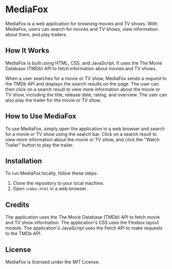 # MediaFox

MediaFox is a web application for browsing movies and TV shows. With MediaFox, users can search for movies and TV shows, view information about them, and play trailers.

## How It Works

MediaFox is built using HTML, CSS, and JavaScript. It uses the The Movie Database (TMDb) API to fetch information about movies and TV shows.

When a user searches for a movie or TV show, MediaFox sends a request to the TMDb API and displays the search results on the page. The user can then click on a search result to view more information about the movie or TV show, including the title, release date, rating, and overview. The user can also play the trailer for the movie or TV show.

## How to Use MediaFox

To use MediaFox, simply open the application in a web browser and search for a movie or TV show using the search bar. Click on a search result to view more information about the movie or TV show, and click the "Watch Trailer" button to play the trailer.

## Installation

To run MediaFox locally, follow these steps:

1. Clone the repository to your local machine.
2. Open `index.html` in a web browser.

## Credits

The application uses the The Movie Database (TMDb) API to fetch movie and TV show information.
The application's CSS uses the Flexbox layout module.
The application's JavaScript uses the Fetch API to make requests to the TMDb API.

## License

MediaFox is licensed under the MIT License.
